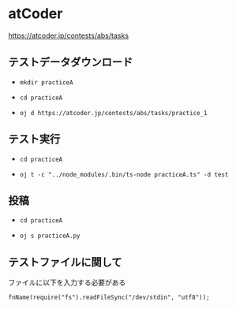 # atCoder

https://atcoder.jp/contests/abs/tasks

## テストデータダウンロード

- `mkdir practiceA`

- `cd practiceA`

- `oj d https://atcoder.jp/contests/abs/tasks/practice_1`

## テスト実行

- `cd practiceA`

- `oj t -c "../node_modules/.bin/ts-node practiceA.ts" -d test`

## 投稿

- `cd practiceA`

- `oj s practiceA.py`

## テストファイルに関して

ファイルに以下を入力する必要がある

`fnName(require("fs").readFileSync("/dev/stdin", "utf8"));`
